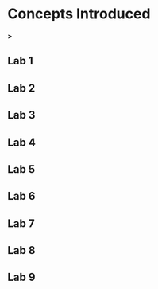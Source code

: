 **<h1>Concepts Introduced</h1>>**

<h2>Lab 1</h2>
<h3> </h3>

<h2>Lab 2</h2>
<h3> </h3>

<h2>Lab 3</h2>
<h3> </h3>

<h2>Lab 4</h2>
<h3> </h3>

<h2>Lab 5</h2>
<h3> </h3>

<h2>Lab 6</h2>
<h3> </h3>

<h2>Lab 7</h2>
<h3> </h3>

<h2>Lab 8</h2>
<h3> </h3>

<h2>Lab 9</h2>
<h3> </h3>
